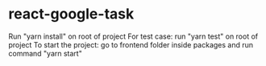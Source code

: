# react-google-task
Run "yarn install" on root of project
For test case: run "yarn test" on root of project
To start the project: go to frontend folder inside packages and run command "yarn start"
